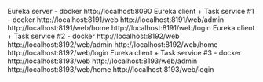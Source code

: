 Eureka server - docker http://localhost:8090
Eureka client + Task service #1 - docker http://localhost:8191/web
                                                    http://localhost:8191/web/admin
                                                    http://localhost:8191/web/home
                                                    http://localhost:8191/web/login
Eureka client + Task service #2 - docker http://localhost:8192/web
                                                    http://localhost:8192/web/admin
                                                    http://localhost:8192/web/home
                                                    http://localhost:8192/web/login
Eureka client + Task service #3 - docker http://localhost:8193/web
                                                    http://localhost:8193/web/admin
                                                    http://localhost:8193/web/home
                                                    http://localhost:8193/web/login
